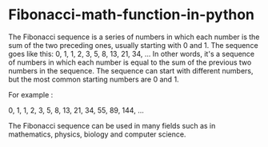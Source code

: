 # Fibonacci-math-function-in-python

The Fibonacci sequence is a series of numbers in which each number is the sum of the two preceding ones, usually starting with 0 and 1. The sequence goes like this: 0, 1, 1, 2, 3, 5, 8, 13, 21, 34, ...
In other words, it's a sequence of numbers in which each number is equal to the sum of the previous two numbers in the sequence. The sequence can start with different numbers, but the most common starting numbers are 0 and 1.

For example :

0, 1, 1, 2, 3, 5, 8, 13, 21, 34, 55, 89, 144, ...

The Fibonacci sequence can be used in many fields such as in mathematics, physics, biology and computer science.

